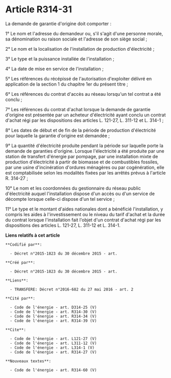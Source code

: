 # Article R314-31

La demande de garantie d'origine doit comporter : 

1° Le nom et l'adresse du demandeur ou, s'il s'agit d'une personne morale, sa dénomination ou raison sociale et l'adresse de
son siège social ; 

2° Le nom et la localisation de l'installation de production d'électricité ; 

3° Le type et la puissance installée de l'installation ; 

4° La date de mise en service de l'installation ; 

5° Les références du récépissé de l'autorisation d'exploiter délivré en application de la section 1 du chapitre 1er du
présent titre ; 

6° Les références du contrat d'accès au réseau lorsqu'un tel contrat a été conclu ; 

7° Les références du contrat d'achat lorsque la demande de garantie d'origine est présentée par un acheteur d'électricité
ayant conclu un contrat d'achat régi par les dispositions des articles L. 121-27, L. 311-12 et L. 314-1 ; 

8° Les dates de début et de fin de la période de production d'électricité pour laquelle la garantie d'origine est demandée ; 

9° La quantité d'électricité produite pendant la période sur laquelle porte la demande de garanties d'origine. Lorsque
l'électricité a été produite par une station de transfert d'énergie par pompage, par une installation mixte de production
d'électricité à partir de biomasse et de combustibles fossiles, par une usine d'incinération d'ordures ménagères ou par
cogénération, elle est comptabilisée selon les modalités fixées par les arrêtés prévus à l'article R. 314-27 ; 

10° Le nom et les coordonnées du gestionnaire du réseau public d'électricité auquel l'installation dispose d'un accès ou d'un
service de décompte lorsque celle-ci dispose d'un tel service ; 

11° Le type et le montant d'aides nationales dont a bénéficié l'installation, y compris les aides à l'investissement ou le
niveau du tarif d'achat et la durée du contrat lorsque l'installation fait l'objet d'un contrat d'achat régi par les
dispositions des articles L. 121-27, L. 311-12 et L. 314-1.

**Liens relatifs à cet article**

	**Codifié par**:

	  - Décret n°2015-1823 du 30 décembre 2015 - art.

	**Créé par**:

	  - Décret n°2015-1823 du 30 décembre 2015 - art.

	**Liens**:

	  - TRANSFERE: Décret n°2016-682 du 27 mai 2016 - art. 2

	**Cité par**:

	  - Code de l'énergie - art. D314-25 (V)
	  - Code de l'énergie - art. R314-30 (V)
	  - Code de l'énergie - art. R314-34 (V)
	  - Code de l'énergie - art. R314-39 (V)

	**Cite**:

	  - Code de l'énergie - art. L121-27 (V)
	  - Code de l'énergie - art. L311-12 (V)
	  - Code de l'énergie - art. L314-1 (V)
	  - Code de l'énergie - art. R314-27 (V)

	**Nouveaux textes**:

	  - Code de l'énergie - art. R314-60 (V)
